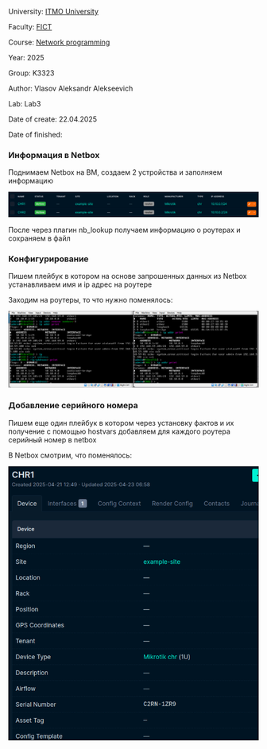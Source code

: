 University: [ITMO University](https://itmo.ru/ru/)

Faculty: [FICT](https://fict.itmo.ru)

Course: [Network programming](https://github.com/itmo-ict-faculty/network-programming)

Year: 2025

Group: K3323

Author: Vlasov Aleksandr Alekseevich

Lab: Lab3

Date of create: 22.04.2025

Date of finished:

### Информация в Netbox

Поднимаем Netbox на ВМ, создаем 2 устройства и заполняем информацию

![](image2.png)

После через плагин nb_lookup получаем информацию о роутерах и сохраняем в файл

### Конфигурирование

Пишем плейбук в котором на основе запрошенных данных из Netbox устанавливаем имя и ip адрес на роутере

Заходим на роутеры, то что нужно поменялось:

![](image.png)

### Добавление серийного номера

Пишем еще один плейбук в котором через установку фактов и их получение с помощью hostvars добавляем для каждого роутера серийный номер в netbox

В Netbox смотрим, что поменялось:

![](image1.png)
